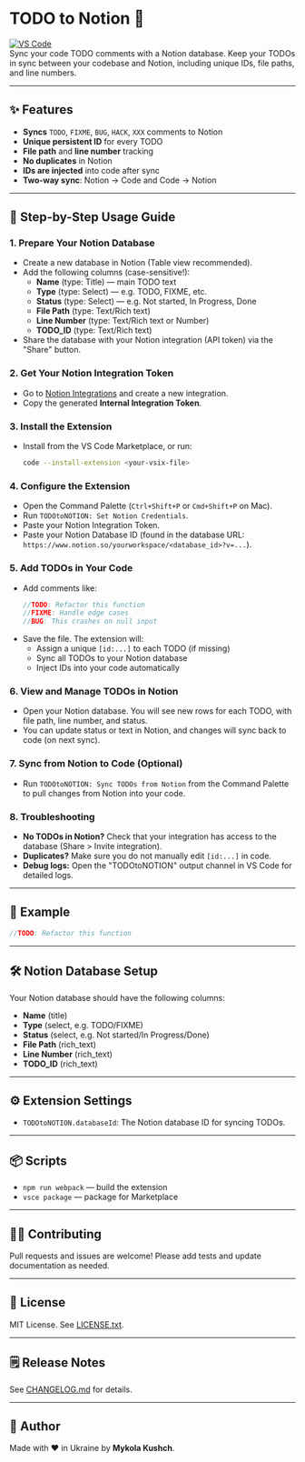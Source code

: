 # TODO to Notion 🚀

[![VS Code](https://img.shields.io/badge/VSCode-Extension-blue?logo=visualstudiocode)](https://marketplace.visualstudio.com/items?itemName=mnml.TODOtoNOTION/)  
Sync your code TODO comments with a Notion database. Keep your TODOs in sync between your codebase and Notion, including unique IDs, file paths, and line numbers.

---

## ✨ Features
- **Syncs** `TODO`, `FIXME`, `BUG`, `HACK`, `XXX` comments to Notion
- **Unique persistent ID** for every TODO
- **File path** and **line number** tracking
- **No duplicates** in Notion
- **IDs are injected** into code after sync
- **Two-way sync**: Notion → Code and Code → Notion

---

## 🚀 Step-by-Step Usage Guide

### 1. Prepare Your Notion Database
- Create a new database in Notion (Table view recommended).
- Add the following columns (case-sensitive!):
  - **Name** (type: Title) — main TODO text
  - **Type** (type: Select) — e.g. TODO, FIXME, etc.
  - **Status** (type: Select) — e.g. Not started, In Progress, Done
  - **File Path** (type: Text/Rich text)
  - **Line Number** (type: Text/Rich text or Number)
  - **TODO_ID** (type: Text/Rich text)
- Share the database with your Notion integration (API token) via the "Share" button.

### 2. Get Your Notion Integration Token
- Go to [Notion Integrations](https://www.notion.com/my-integrations) and create a new integration.
- Copy the generated **Internal Integration Token**.

### 3. Install the Extension
- Install from the VS Code Marketplace, or run:
  ```sh
  code --install-extension <your-vsix-file>
  ```

### 4. Configure the Extension
- Open the Command Palette (`Ctrl+Shift+P` or `Cmd+Shift+P` on Mac).
- Run `TODOtoNOTION: Set Notion Credentials`.
- Paste your Notion Integration Token.
- Paste your Notion Database ID (found in the database URL: `https://www.notion.so/yourworkspace/<database_id>?v=...`).

### 5. Add TODOs in Your Code
- Add comments like:
  ```csharp
  //TODO: Refactor this function 
  //FIXME: Handle edge cases 
  //BUG: This crashes on null input 
  ```
- Save the file. The extension will:
  - Assign a unique `[id:...]` to each TODO (if missing)
  - Sync all TODOs to your Notion database
  - Inject IDs into your code automatically

### 6. View and Manage TODOs in Notion
- Open your Notion database. You will see new rows for each TODO, with file path, line number, and status.
- You can update status or text in Notion, and changes will sync back to code (on next sync).

### 7. Sync from Notion to Code (Optional)
- Run `TODOtoNOTION: Sync TODOs from Notion` from the Command Palette to pull changes from Notion into your code.

### 8. Troubleshooting
- **No TODOs in Notion?** Check that your integration has access to the database (Share > Invite integration).
- **Duplicates?** Make sure you do not manually edit `[id:...]` in code.
- **Debug logs:** Open the "TODOtoNOTION" output channel in VS Code for detailed logs.

---

## 📝 Example
```csharp
//TODO: Refactor this function 
```

---

## 🛠️ Notion Database Setup
Your Notion database should have the following columns:
- **Name** (title)
- **Type** (select, e.g. TODO/FIXME)
- **Status** (select, e.g. Not started/In Progress/Done)
- **File Path** (rich_text)
- **Line Number** (rich_text)
- **TODO_ID** (rich_text)



---

## ⚙️ Extension Settings
- `TODOtoNOTION.databaseId`: The Notion database ID for syncing TODOs.

---

## 📦 Scripts
- `npm run webpack` — build the extension
- `vsce package` — package for Marketplace

---

## 🧑‍💻 Contributing
Pull requests and issues are welcome! Please add tests and update documentation as needed.

---

## 📜 License
MIT License. See [LICENSE.txt](./LICENSE.txt).

---

## 🗒️ Release Notes
See [CHANGELOG.md](./CHANGELOG.md) for details.

---

## 👤 Author
Made with ❤️ in Ukraine by **Mykola Kushch**.
